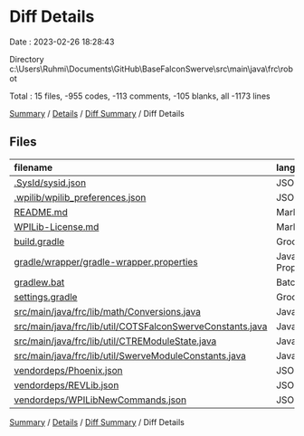 # Diff Details

Date : 2023-02-26 18:28:43

Directory c:\\Users\\Ruhmi\\Documents\\GitHub\\BaseFalconSwerve\\src\\main\\java\\frc\\robot

Total : 15 files,  -955 codes, -113 comments, -105 blanks, all -1173 lines

[Summary](results.md) / [Details](details.md) / [Diff Summary](diff.md) / Diff Details

## Files
| filename | language | code | comment | blank | total |
| :--- | :--- | ---: | ---: | ---: | ---: |
| [.SysId/sysid.json](/.SysId/sysid.json) | JSON | -10 | 0 | -1 | -11 |
| [.wpilib/wpilib_preferences.json](/.wpilib/wpilib_preferences.json) | JSON | -6 | 0 | 0 | -6 |
| [README.md](/README.md) | Markdown | -54 | 0 | -14 | -68 |
| [WPILib-License.md](/WPILib-License.md) | Markdown | -22 | 0 | -3 | -25 |
| [build.gradle](/build.gradle) | Groovy | -60 | -19 | -21 | -100 |
| [gradle/wrapper/gradle-wrapper.properties](/gradle/wrapper/gradle-wrapper.properties) | Java Properties | -5 | 0 | -1 | -6 |
| [gradlew.bat](/gradlew.bat) | Batch | -70 | 0 | -22 | -92 |
| [settings.gradle](/settings.gradle) | Groovy | -26 | 0 | -2 | -28 |
| [src/main/java/frc/lib/math/Conversions.java](/src/main/java/frc/lib/math/Conversions.java) | Java | -41 | -54 | -11 | -106 |
| [src/main/java/frc/lib/util/COTSFalconSwerveConstants.java](/src/main/java/frc/lib/util/COTSFalconSwerveConstants.java) | Java | -75 | -20 | -20 | -115 |
| [src/main/java/frc/lib/util/CTREModuleState.java](/src/main/java/frc/lib/util/CTREModuleState.java) | Java | -39 | -13 | -5 | -57 |
| [src/main/java/frc/lib/util/SwerveModuleConstants.java](/src/main/java/frc/lib/util/SwerveModuleConstants.java) | Java | -14 | -7 | -4 | -25 |
| [vendordeps/Phoenix.json](/vendordeps/Phoenix.json) | JSON | -423 | 0 | 0 | -423 |
| [vendordeps/REVLib.json](/vendordeps/REVLib.json) | JSON | -73 | 0 | 0 | -73 |
| [vendordeps/WPILibNewCommands.json](/vendordeps/WPILibNewCommands.json) | JSON | -37 | 0 | -1 | -38 |

[Summary](results.md) / [Details](details.md) / [Diff Summary](diff.md) / Diff Details